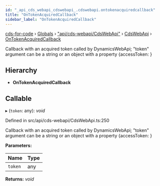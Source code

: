 ```yaml
---
id: "_api_cds_webapi_cdswebapi_.cdswebapi.ontokenacquiredcallback"
title: "OnTokenAcquiredCallback"
sidebar_label: "OnTokenAcquiredCallback"
---
```


[cds-for-code](../index.md) › [Globals](../globals.md) › ["api/cds-webapi/CdsWebApi"](../modules/_api_cds_webapi_cdswebapi_.md) › [CdsWebApi](../modules/_api_cds_webapi_cdswebapi_.cdswebapi.md) › [OnTokenAcquiredCallback](_api_cds_webapi_cdswebapi_.cdswebapi.ontokenacquiredcallback.md)

Callback with an acquired token called by DynamicsWebApi; "token" argument can be a string or an object with a property {accessToken: <token>}

## Hierarchy

* **OnTokenAcquiredCallback**

## Callable

▸ (`token`: any): *void*

Defined in src/api/cds-webapi/CdsWebApi.ts:250

Callback with an acquired token called by DynamicsWebApi; "token" argument can be a string or an object with a property {accessToken: <token>}

**Parameters:**

Name | Type |
------ | ------ |
`token` | any |

**Returns:** *void*
